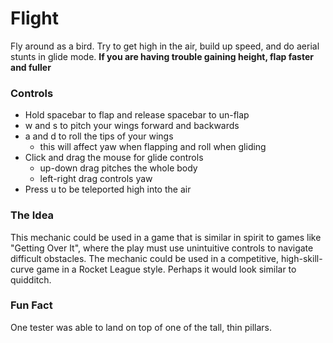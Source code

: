 # Flight

Fly around as a bird. Try to get high in the air, build up speed, and do aerial 
stunts in glide mode.
**If you are having trouble gaining height, flap faster and fuller**

### Controls
- Hold spacebar to flap and release spacebar to un-flap
- w and s to pitch your wings forward and backwards
- a and d to roll the tips of your wings
  - this will affect yaw when flapping and roll when gliding
- Click and drag the mouse for glide controls
  - up-down drag pitches the whole body
  - left-right drag controls yaw
- Press u to be teleported high into the air

### The Idea
This mechanic could be used in a game that is similar in spirit to games like 
"Getting Over It", where the play must use unintuitive controls to navigate 
difficult obstacles.
The mechanic could be used in a competitive, high-skill-curve game in a 
Rocket League style. Perhaps it would look similar to quidditch.

### Fun Fact
One tester was able to land on top of one of the tall, thin pillars.
